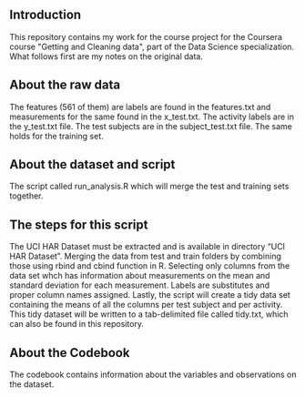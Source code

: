 Introduction
------------
This repository contains my work for the course project for the Coursera course "Getting and Cleaning data", part of the Data Science specialization. What follows first are my notes on the original data.

About the raw data
------------------
The features (561 of them) are labels are found in the features.txt and measurements for the same found in the x_test.txt. The activity labels are in the y_test.txt file. The test subjects are in the subject_test.txt file.
The same holds for the training set.

About the dataset and script
----------------------------
The script called run_analysis.R which will merge the test and training sets together. 

The steps for this script
-------------------------
The UCI HAR Dataset must be extracted and is available in directory “UCI HAR Dataset”.
Merging the data from test and train folders by combining those using rbind and cbind function in R.
Selecting only columns from the data set whch has information about measurements on the mean and standard deviation for each measurement. 
Labels are substitutes and proper column names assigned.
Lastly, the script will create a tidy data set containing the means of all the columns per test subject and per activity. This tidy dataset will be written to a tab-delimited file called tidy.txt, which can also be found in this repository.

About the Codebook
------------------
The codebook contains information about the variables and observations on the dataset.



